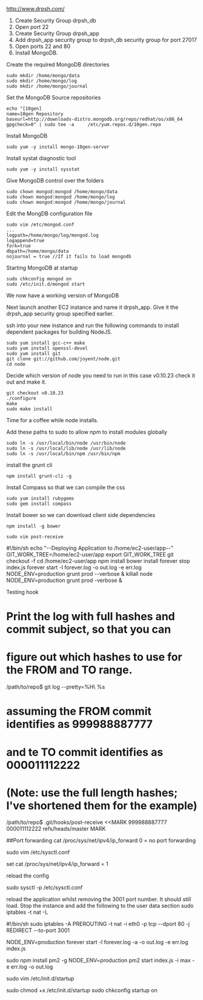 http://www.drpsh.com/

1. Create Security Group drpsh_db
1. Open port 22
1. Create Security Group drpsh_app
1. Add drpsh_app security group to drpsh_db security group for port 27017
1. Open ports 22 and 80
1. Install MongoDB.

Create the required MongoDB directories

    sudo mkdir /home/mongo/data
    sudo mkdir /home/mongo/log
    sudo mkdir /home/mongo/journal

Set the MongoDB Source repositories

    echo "[10gen]
    name=10gen Repository
    baseurl=http://downloads-distro.mongodb.org/repo/redhat/os/x86_64
    gpgcheck=0" | sudo tee -a     /etc/yum.repos.d/10gen.repo

Install MongoDB

    sudo yum -y install mongo-10gen-server
Install systat diagnostic tool

    sudo yum -y install sysstat

Give MongoDB control over the folders

    sudo chown mongod:mongod /home/mongo/data
    sudo chown mongod:mongod /home/mongo/log
    sudo chown mongod:mongod /home/mongo/journal


Edit the MongDB configuration file

    sudo vim /etc/mongod.conf
    ...
    logpath=/home/mongo/log/mongod.log
    logappend=true
    fork=true
    dbpath=/home/mongo/data
    nojournal = true //If it fails to load mongodb

Starting MongoDB at startup

    sudo chkconfig mongod on
    sudo /etc/init.d/mongod start

We now have a working version of MongoDB


Next launch another EC2 instance and name it drpsh_app. Give it the drpsh_app security group specified earlier.

ssh into your new instance and run the following commands to install dependent packages for building NodeJS.

    sudo yum install gcc-c++ make
    sudo yum install openssl-devel
    sudo yum install git
    git clone git://github.com/joyent/node.git
    cd node

Decide which version of node you need to run in this case v0.10.23 check it out and make it.

    git checkout v0.10.23
    ./configure
    make
    sudo make install

Time for a coffee while node installs.


Add these paths to sudo to allow npm to install modules globally

    sudo ln -s /usr/local/bin/node /usr/bin/node
    sudo ln -s /usr/local/lib/node /usr/lib/node
    sudo ln -s /usr/local/bin/npm /usr/bin/npm

install the grunt cli
   
    npm install grunt-cli -g

Install Compass so that we can compile the css

    sudo yum install rubygems
    sudo gem install compass

Install bower so we can download client side dependencies

    npm install -g bower

    sudo vim post-receive

#!/bin/sh
echo "--Deploying Application to /home/ec2-user/app--"
GIT_WORK_TREE=/home/ec2-user/app
export GIT_WORK_TREE
git checkout -f
cd /home/ec2-user/app
npm install
bower install
forever stop index.js
forever start -l forever.log -o out.log -e err.log NODE_ENV=production grunt prod --verbose &
killall node
NODE_ENV=production grunt prod -verbose &



Testing hook
# Print the log with full hashes and commit subject, so that you can
# figure out which hashes to use for the FROM and TO range.
/path/to/repo$ git log --pretty=%H\ %s

# assuming the FROM commit identifies as 999988887777
# and te TO commit identifies as 000011112222
# (Note: use the full length hashes; I've shortened them for the example)
/path/to/repo$ .git/hooks/post-receive <<MARK
999988887777 000011112222 refs/heads/master
MARK


##Port forwarding
cat /proc/sys/net/ipv4/ip_forward
0 = no port forwarding

sudo vim /etc/sysctl.conf

set
cat /proc/sys/net/ipv4/ip_forward = 1

reload the config

sudo sysctl -p /etc/sysctl.conf

reload the application whilst removing the 3001 port number. It should still load.
Stop the instance and add the following to the user data section
sudo iptables -t nat -L

#!/bin/sh
sudo iptables -A PREROUTING -t nat -i eth0 -p tcp --dport 80 -j REDIRECT --to-port 3001


NODE_ENV=production forever start -l forever.log -a -o out.log -e err.log index.js

sudo npm install pm2 -g
NODE_ENV=production pm2 start index.js -i max -e err.log -o out.log

sudo vim /etc/init.d/startup

sudo chmod +x /etc/init.d/startup
sudo chkconfig startup on
